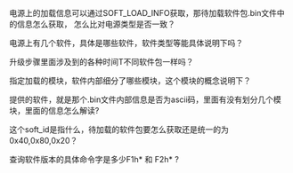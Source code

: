

电源上的加载信息可以通过SOFT_LOAD_INFO获取，那待加载软件包.bin文件中的信息怎么获取，
怎么比对电源类型是否一致？

电源上有几个软件，具体是哪些软件，软件类型等能具体说明下吗？

升级步骤里面涉及到的各种时间T不同软件包一样吗？

指定加载的模块，软件内部细分了哪些模块，这个模块的概念说明下？

提供的软件，就是那个.bin文件内部信息是否为ascii码，里面有没有划分几个模块，里面的信息怎么解读?

这个soft_id是指什么，待加载的软件包要怎么获取还是统一的为0x40,0x80,0x20？

查询软件版本的具体命令字是多少F1h*   和  F2h* ?
